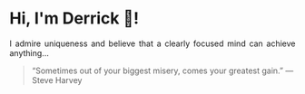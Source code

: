 # Hi, I'm Derrick 👋!
<p align="justify">I admire uniqueness and believe that a clearly focused mind can achieve anything...</p> 
<!-- #quote-start -->
<blockquote>&ldquo;Sometimes out of your biggest misery, comes your greatest gain.&rdquo; &mdash; <footer>Steve Harvey</footer></blockquote>
<!-- #quote-end -->
